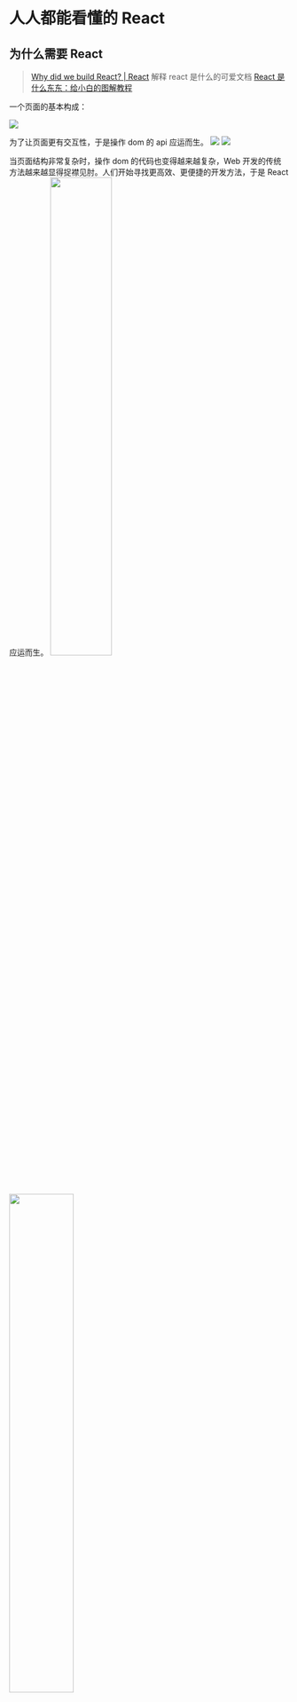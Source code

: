 # 人人都能看懂的 React
## 为什么需要 React
> [Why did we build React? | React](https://react-cn.github.io/react/blog/2013/06/05/why-react.html)
> 解释 react 是什么的可爱文档 [React 是什么东东：给小白的图解教程](https://learnreact.design/posts/what-is-react/zh)

一个页面的基本构成：

<img src="./assets/html.png">

为了让页面更有交互性，于是操作 dom 的 api 应运而生。
<img src="./assets/dom.png">
<img src="./assets/js.png">

当页面结构非常复杂时，操作 dom 的代码也变得越来越复杂，Web 开发的传统方法越来越显得捉襟见肘。人们开始寻找更高效、更便捷的开发方法，于是 React 应运而生。
<img src="./assets/react1.png" style="width: 47%;">
<img src="./assets/react2.png" style="width: 48%;">

React 给前端开发者带来了哪些好处？
1. **组件化思想**：每个页面都可以由“组件积木”拼成，大大提升复用性、可读&维护性、提升开发效率，当某个或某些组件出现问题，可以方便地进行隔离；同一个页面也可以很好得按组件分工实现多人同步开发。

2. **虚拟 DOM & diff 算法带来高渲染性能**：在UI渲染过程中，React通过在虚拟DOM中的微操作来实现对实际DOM的局部更新

3. **单向数据流**：React应用程序中的数据从父组件传递到子组件，当数据发生变化时，React会自动重新渲染并将新的数据传递给子组件，从而更新子组件的界面，使得应用程序的结构更加清晰、易于理解和调试

4. **跨平台兼容**：虚拟DOM帮助我们解决了跨浏览器问题，同时 React 代码可以借助 ReactNative 实现移动端app的迁移

5. **数据驱动界面渲染&自动更新**：React 把用户界面当作简单状态机。把用户界面想像成拥有不同状态然后渲染这些状态，可以轻松让用户界面和数据保持一致。只需更新组件的 state，然后根据新的 state 重新渲染用户界面（不要操作 DOM）。React 来决定如何最高效地更新 DOM。

6. **强大的社区支持**：在facebook 和开发者社区驱动下持续优化实现，从13年诞生至今持续经历多个版本的更新迭代，孵化出更优的dom diff 算法&fiber架构&hook思想&优先级调度等优秀的设计理念，同时涌现出一大批“成熟的轮子”：material-ui（google）、antd （阿里）、semi（抖音）...

以组件化思想举例：

“组件化” 是一个相对抽象的概念，可以是基于cocopods引入的独立业务组件、基础组件等，也可以是小而美的 UI 功能小组件，这里我们先专注于 UI 层面，也是 React 设计的核心思想，即所有界面都可以拆分成独立的组件。组件化有高内聚、低耦合、表现稳定、开发效率高等很多好处。
> 图片来自：https://react.dev/learn/thinking-in-react，可以看到构建一个页面的推荐步骤
<img src="./assets/component.png" />

> 举例：https://react.dev/ 

**为什么想分享React？**
- 首先，很多优秀的前端（vue）和跨端框架（Lynx、ReactNative等）框架在虚拟 DOM 和 基于diff 算法的思路是相通的，有助于大家融汇贯通；
- 其次希望借此带给大家一些优秀的架构设计思路，扩展架构设计视角；
- 最后多一项技能，React 作为前端最成熟和广泛使用的框架之一，日常平台开发、移动端开发(RN)都可以直接使用（btw. 也可以让 React 代码在 lynx 环境运行，参见ReactLynx 入门开发流程分享）

下文会通过介绍 React 渲染流程，讲解下 React 最经典的虚拟 DOM 和 diff 算法。

## 基本架构
> 引自 [这篇文档](https://react.iamkasong.com/preparation/idea.html#react%E7%90%86%E5%BF%B5)
React 16 之后架构可以分为三层：
<img src="./assets/schedule.png" />

备注：红框中的步骤随时可能由于以下原因被中断：1. 有其他更高优任务需要先更新 2. 当前帧没有剩余时间。由于红框中的工作都在内存中进行，不会更新页面上的DOM，所以即使反复中断，用户也感知不到。

- **Scheduler（调度器）—— 根据任务的优先级调度**
  因此 React 在浏览器每一帧的时间中，预留5ms 给JS线程计算更新，当预留的时间不够，React将线程控制权交还给浏览器使其有时间渲染UI，等下一帧时间到来，继续被中断的工作。
为此我们需要一种机制，当浏览器有剩余时间时通知我们。所以React就实现了一个Scheduler（调度器），除了在空闲时触发回调的功能外，Scheduler还提供了多种调度优先级供任务设置。
- **Reconciler（协调器）—— 负责找出变化的组件**
  - 生成虚拟 DOM
  - 执行 diff 算法找出本次更新中变化的虚拟 DOM 节点
  - 通知 Renderer 将变化的虚拟DOM渲染到页面上
- **Renderer（渲染器）—— 负责将变化的组件渲染到页面上**
  - 在每次更新发生时，Renderer 接到 Reconciler通知，将变化的组件渲染在当前宿主环境。不同平台有不同的Renderer，浏览器环境渲染 ReactDOM，还有 ReactNative渲染器渲染App原生组件

下面的内容主要围绕 Reconciler 部分展开介绍。

## Reconciler
为方便理解，先给大家介绍一下虚拟 DOM 相关知识。

### 虚拟 DOM 
真实 dom 写法，可以用 JavaScript（以下简称 js） 代码对 dom 增删改查，dom 元素监听的事件（比如点击）也会调用对应 js 逻辑，如：
```
<ul id="myList">
  <li>Coffee</li>
  <li>Tea</li>
</ul>

<button onclick="myFunction()">Append</button>

<script>
function myFunction() {
    const node = document.createElement("li");
    const textnode = document.createTextNode("Water");
    node.appendChild(textnode);
    document.getElementById("myList").appendChild(node);
}
</script>
```

React会先将你的代码转换成一个 js 对象，然后这个 js 对象再转换成真实DOM。这个 js 对象就是所谓的虚拟DOM。
比如左侧的代码，在 React 中会被转成右侧的虚拟 dom：
```
<div class="title">
    <span>Hello React</span>
    <ul>
        <li>苹果</li>
        <li>橘子</li>
    </ul>
 </div>
```
```
// 为方便理解省略一些属性
const VitrualDom = {
  type: 'div',
  props: { class: 'title' },
  children: [
    {
      type: 'span',
      children: 'Hello React'
    },
    {
      type: 'ul',
      children: [
        { type: 'li', children: '苹果' },
        { type: 'li', children: '橘子' }
      ]
    }
  ]
}
```
当我们需要创建或更新元素时，React 首先会让这个虚拟 dom 对象进行创建和更改，然后再将虚拟 dom 对象渲染成真实DOM；当我们需要对DOM进行事件监听时，首先对VitrualDom进行事件监听，VitrualDom会代理原生的DOM事件从而做出响应。
<img src="./assets/virtual.jpg" />

#### 为什么需要虚拟 dom？

真实 dom 的渲染成本很高（[dom 操作为什么耗时](https://peterchen1997.github.io/Frontend-Repo/nav.07.HTML/01-%E6%A0%87%E5%87%86/DOM%E6%93%8D%E4%BD%9C%E4%B8%BA%E4%BB%80%E4%B9%88%E8%80%97%E6%97%B6.html#dom%E6%93%8D%E4%BD%9C%E5%8E%9F%E7%90%86)），一次改动引发 dom 树的重新计算布局和重绘可能数百毫秒甚至达到秒级（与dom树深度和节点树相关）。 所以通过将虚拟 dom 和 Diff 算法相结合，减少不必要的多次重新渲染，得到较好的渲染性能，同时一致性也可以有较好的保证。
此外虚拟 dom 还有以下优势：
  - 简单方便：如果使用手动操作真实 dom 来完成页面，在大规模应用下维护起来也很困难
  - 跨平台：React 借助虚拟 dom，带来了跨平台的能力，一套代码多端运行
当然也有一些缺点，比如首次渲染大量 dom 时，由于多了一层虚拟 dom 的计算，速度比正常稍慢

#### 虚拟 dom 是怎么生成的？
每一个虚拟 dom 在内存中是一个 ReactElement，通过createElement创建，调用该方法需要传入三个参数：
- type
- config
- children
type指代这个ReactElement的类型
- 字符串比如div，p代表原生DOM，称为HostComponent
- Class类型是我们继承自Component或者PureComponent的组件，称为ClassComponent
- 方法就是 functional Component
（其他先略过..）

```
export function createElement(type, config, children) {
  return ReactElement(
    type,
    key,
    ref,
    self,
    source,
    ReactCurrentOwner.current,
    props,
  );
}

const ReactElement = function(type, key, ref, self, source, owner, props) {
  const element = {
    // This tag allows us to uniquely identify this as a React Element
    $$typeof: REACT_ELEMENT_TYPE,

    // Built-in properties that belong on the element
    type: type,
    key: key,
    ref: ref,
    props: props,

    // Record the component responsible for creating this element.
    _owner: owner,
  };

  return element
}
```
难道我们要手动调用 api 自己构建虚拟 dom 树吗？当然不用！

> 关于 jsx ：JSX is a syntax extension for JavaScript that lets you write HTML-like markup inside a JavaScript file.
比如：

<img src="./assets/jsx.png" />

底层通过 babel 调用 jsx 方法(_jsxs) 创建虚拟 DOM 节点，再连成虚拟 DOM 树，举个例子：
<img src="./assets/_jsx.png" />

真实的虚拟 DOM 树是非常复杂的（推荐 chrome 安装 React Developer <img src="./assets/jsx3.png" />



   
## 渲染原理
### Reconciler 做了哪些事？

> 推荐阅读：[走进React Fiber的世界 - 掘金](https://juejin.cn/post/6943896410987659277)
此阶段会找出所有节点的变更，如节点新增、删除、属性变更等，这些变更 react 统称为副作用（effect），此阶段会构建一棵Fiber tree，以虚拟dom节点为维度对任务进行拆分，即一个虚拟dom节点对应一个任务，最后产出的结果是effect list，从中可以知道哪些节点更新、哪些节点增加、哪些节点删除了。

<img src="./assets/reconciler.png" />

当数据更新触发组件更新时，出发一次render + commit 阶段（优先级调度本文不展开）
### Render 
#### 双缓存Fiber树
当我们用 canvas 绘制动画，每一帧绘制前都会调用 ctx.clearRect 清除上一帧的画面。如果当前帧画面计算量比较大，导致清除上一帧画面到绘制当前帧画面之间有较长间隙，就会出现白屏。
为了解决这个问题，我们可以在内存中绘制当前帧动画，绘制完毕后直接用当前帧替换上一帧画面，由于省去了两帧替换间的计算时间，不会出现从白屏到出现画面的闪烁情况。这种在内存中构建并直接替换的技术叫做双缓存。
React 使用“双缓存”来完成 Fiber树 的构建与替换——对应着DOM树的创建与更新。

在 React 中最多会同时存在**两棵 Fiber 树**。当前屏幕上显示内容对应的 Fiber 树称为 **current Fiber树**（树上节点称为 current fiber），正在内存中构建的 Fiber 树称为 **workInProgress Fiber树**（树上节点称为workInProgress fiber），两棵树上的节点通过 alternate 属性连接。

```
function App() {
    const [num, add] = useState(0);
    return (<p onClick={() => add(num + 1)}>{num}</p>)
}

ReactDOM.render(<App/>, document.getElementById('root'));
```
首次执行 ReactDOM.render 会创建 fiberRootNode 和 rootFiber。其中 fiberRootNode 是整个应用的根节点，rootFiber 是<App \/> 所在组件树的根节点。

<img src="./assets/render1.png" />

接下来进入 render 阶段，根据组件返回的JSX在内存中依次创建 Fiber 节点并连接在一起构建 Fiber 树，被称为workInProgress Fiber树。构建时会尝试复用current Fiber树中已有的Fiber节点内的属性。

<img src="./assets/render2.png" />

图中右侧已构建完的 workInProgress Fiber树在commit阶段渲染到页面。fiberRootNode的current指针指向workInProgress Fiber树使其变为current Fiber 树。

<img src="./assets/render3.png" />
update时，我们点击p节点触发状态改变，这会开启一次新的render阶段并构建一棵新的workInProgress Fiber 树，可以复用 current Fiber树对应的节点数据，这个决定是否复用的过程就是Diff算法。

<img src="./assets/render4.png" />
<img src="./assets/render5.png" />

#### Render 阶段
“递”阶段，首先从rootFiber开始向下深度优先遍历。为遍历到的每个Fiber节点调用beginWork方法。该方法会根据创建子Fiber节点，并将这两个Fiber节点连接起来。当遍历到叶子节点（即没有子组件的组件）时就会进入“归”阶段。 
“归”阶段，会调用completeWork处理Fiber节点。当某个Fiber节点执行完completeWork，如果其存在兄弟Fiber节点（即fiber.sibling !== null），会进入其兄弟Fiber的“递”阶段。如果不存在兄弟Fiber，会进入父级Fiber的“归”阶段。
```
function App() {return (
    <div>
      i am
      <span>KaSong</span>
    </div>)
}
ReactDOM.render(<App />, document.getElementById("root"));
```

对应的Fiber树结构： 
[图片]
render阶段会依次执行：
1. rootFiber beginWork
2. App Fiber beginWork
3. div Fiber beginWork
4. "i am" Fiber beginWork
5. "i am" Fiber completeWork
6. span Fiber beginWork
7. span Fiber completeWork
8. div Fiber completeWork
9. App Fiber completeWork
10. rootFiber completeWork
beginWork 和 completeWork 具体做的事情参见这篇文章。

⚠️值得特别介绍的是：
- beginWork
dom diff 算法就是在这个阶段发生的，在current fiber 和 新 jsx 节点比较时，标记 fiber 操作的具体类型在fiber.effectTag中，你可以从这里看到effectTag对应的DOM操作，比如：
export const Placement = /*                    */ 0b000000000000010;
export const Update = /*                       */ 0b000000000000100;
export const PlacementAndUpdate = /*           */ 0b000000000000110;
export const Deletion = /*                     */ 0b000000000001000;
- completeWork
  - 将每个 fiber 需要更新的信息，比如数据属性、交互事件方法、样式属性放到fiber的一个数组（updateQueue) 中，偶数index作为key，奇数index放value，在下方的commit阶段统一更新到dom上；
  - effectList 的巧妙设计
    作为DOM操作的依据，commit 阶段需要找到所有有 effectTag 的 Fiber 节点并依次执行 effectTag 对应操作。难道需要在 commit 阶段再遍历一次Fiber树寻找 effectTag !== null 的Fiber节点么？这显然是很低效的。
    为了解决这个问题，每个Fiber执行完 completeWork 且 存在effectTag的Fiber节点会被保存在一条被称为 effectList的单向链表中。通过每个节点更新结束时向上归并effect list来收集任务结果，最后根节点的effect list里就记录了包括了所有需要变更的结果，最终形成一条以rootFiber.firstEffect为起点的单向链表。
                       nextEffect         nextEffect
rootFiber.firstEffect -----------> fiber -----------> fiber
  这样，在commit阶段只需要遍历effectList就能执行所有effect了。
  借用React团队成员Dan Abramov的话：effectList相较于Fiber树，就像圣诞树上挂的那一串彩灯。
左图：react源码解析8.render阶段 - 全栈潇晨 - 博客园，右图：走进React Fiber的世界 - 掘金，effeclist 实现原理也参见这篇文档
[图片]
[图片]
Commit 
具体源码解析参见这篇文章
commit 共分为 3 个阶段：before mutation、mutation、layout
- before mutation 阶段，这个阶段 DOM 节点还没有被渲染到界面上去，过程会触发生命周期方法。
- mutation 阶段，负责 DOM 节点的渲染。遍历 effectList，根据 flags 的不同，执行不同的 DOM 操作。
- layout 阶段，处理 DOM 渲染完毕之后的收尾逻辑。比如 调用 componentDidMount/componentDidUpdate，还会把 fiberRoot 的 current 指针指向 workInProgress Fiber 树。
commit 阶段 是一个 绝对同步的过程。render 阶段可以同步也可以异步。

## Diff 算法的实现
diff 算法可以帮助我们计算出虚拟 DOM 中真正变化的部分，并只针对该部分进行实际的 DOM 操作，而非渲染整个页面，从而保证了每次操作后页面的高效渲染。
React 提出了三个前提，最终时间复杂度从 O(n3) 降为 O(n)：
1. 只对同级比较，跨层级的 DOM 不进行复用，因为 Web UI 中 DOM 节点跨层级的移动操作特别少
2. 不同类型节点生成的 DOM 树不同，此时会直接销毁老节点及子孙节点，并新建节点（类型指 html 标签类型）
3. 可以通过 key 来对元素 diff 的过程提供复用的线索，例如：
```
// 更新前
<div>
  <p key="ka">ka</p>
  <h3 key="song">song</h3>
</div>

// 更新后
<div>
  <h3 key="song">song</h3>
  <p key="ka">ka</p>
</div>
```
如果没有key，React会认为div的第一个子节点由p变为h3，第二个子节点由h3变为p。这符合限制2的设定，会销毁并新建。
但是当我们用key指明了节点前后对应关系后，React知道key === "ka"的p在更新后还存在，所以DOM节点可以复用，只是需要交换下顺序。

一个DOM节点在某一时刻最多会有4个节点和他相关
1. current Fiber，如果该DOM节点已在页面中，current Fiber代表该DOM节点对应的Fiber节点
2. workInProgress Fiber，如果该DOM节点将在本次更新中渲染到页面中，workInProgress Fiber代表该DOM节点对应的Fiber节点
3. JSX对象（虚拟dom），即ClassComponent的render方法的返回结果，或FunctionComponent的调用结果。JSX对象中包含描述DOM节点的信息
4. DOM节点本身
Diff算法的本质是对比1和3，生成2，即 dom-diff 是老 fiber 树跟新 jsx 的对比，生成新的 fiber 树的过程

我们从Diff的入口函数 reconcileChildFibers 出发，该函数会根据newChild（即JSX对象）类型调用不同的处理函数。
```
// 根据newChild类型选择不同diff函数处理
function reconcileChildFibers(
    returnFiber: Fiber,
    currentFirstChild: Fiber | null,
    newChild: any,
  ): Fiber | null {
  
    const isObject = typeof newChild === 'object' && newChild !== null;
  
    if (isObject) {
      // object类型，可能是 REACT_ELEMENT_TYPE 或 REACT_PORTAL_TYPE
      switch (newChild.$$typeof) {
        case REACT_ELEMENT_TYPE:
            // 调用 reconcileSingleElement 处理
            // ...省略其他case
      }
    }
  
    if (typeof newChild === 'string' || typeof newChild === 'number') {
        // 调用 reconcileSingleTextNode 处理
        // ...省略
    }
  
    if (isArray(newChild)) {
        // 调用 reconcileChildrenArray 处理
        // ...省略
    }
  
    // 一些其他情况调用处理函数省略
  
    // 以上都没有命中，删除节点
    return deleteRemainingChildren(returnFiber, currentFirstChild);
  }
  ```
我们可以从同级的节点数量将Diff分为两类：
1. 当newChild类型为object、number、string，代表同级只有一个节点，比如：
```
// 旧
<div>
   <h1 key="h1">h1</h1>
   <h2 key="h2">h2</h2>
</div>

// 新
<div>
   <h2 key="h2">h2</h2>
</div>
// 旧
<div>
   <Welcome>lili</Welcome>
   <Hello>lili</Hello>
</div>

// 新
<div>
   <Hello>lili</Hello>
</div>
```
2. 当newChild类型为Array，同级有多个节点，比如
```
//老
<ul>
  <li key="A">A</li>
  <li key="B">B</li>
  <li key="C">C</li>
  <li key="D">D</li>
</ul>

//新
<ul>
  <div key="A">A-new</div>
  <li key="B">B-new</li>
  <li key="C">C-new</li>
  <li key="D">D-new</li>
</ul>
<div>
   <Welcome>lili</Welcome>
   <Hello>lili</Hello>
</div>

// 新
<div>
   <Hello>lili</Hello>
   <World>lili</World>
</div>
```
在接下来两节我们会分别讨论这两类节点的Diff。

### 单节点 Diff
源码参见：reconcileSingleElement
```
function reconcileSingleElement(
    returnFiber: Fiber,
    currentFirstChild: Fiber | null,
    element: ReactElement
  ): Fiber {
    const key = element.key; // 新虚拟dom节点的key
    let child = currentFirstChild; // old fiber树的第一个子节点
    
    while (child !== null) {
      // 存在DOM节点，接下来判断是否可复用
      // 首先比较key是否相同
      if (child.key === key) {
        // key相同，接下来比较type是否相同
        switch (child.tag) {
          // ...省略case
          
          default: {
            if (child.elementType === element.type) {
              // type相同则表示可以复用
              // 将该fiber的兄弟节点标记为删除
              deleteRemainingChildren(returnFiber, child.sibling);
              // 更新当前fiber的属性
              const existing = useFiber(child, element.props);
              // 返回找到的可服用的fiber节点
              return existing;
            }
            // type不同则跳出switch
            break;
          }
        }
        // 代码执行到这里代表：key相同但是type不同
        // 将该fiber及其兄弟fiber标记为删除
        deleteRemainingChildren(returnFiber, child);
        break;
      } else {
        // key不同，将该fiber标记为删除
        deleteChild(returnFiber, child);
      }
      child = child.sibling;
    }
    // 创建新Fiber，并返回 ...省略
  }
```
从代码可以看出，React通过先判断key是否相同，如果key相同则判断type是否相同，只有都相同时一个DOM节点才能复用。
这里有个细节需要关注下：
- 当 child !== null 且 key 相同 且 type 不同 时执行deleteRemainingChildren将 child 及其兄弟 fiber 都标记删除（左例）
- 当 child !== null 且 key不同 时仅将 child 标记删除（右例，比较到 h1 只会把 h1 标记删除，继续遍历）
```
// 旧
<div>
   <h1 key="h1">h1</h1>
   <h2 key="h2">h2</h2>
   <h3 key="h3">h2</h2>
</div>

// 新
<div>
   <p key="h1">h1</p>
</div>
// 旧
<div>
   <h1 key="h1">h1</h1>
   <h2 key="h2">h2</h2>
</div>

// 新
<div>
   <h2 key="h2">h2</h2>
</div>
```

### 多节点 Diff
同级多个节点的Diff，一定属于以下三种情况中的一种或多种：
情况1：节点更新
```
// 旧
<ul>
  <li key="0" className="before">0<li>
  <li key="1">1<li>
</ul>

// 新 情况1 节点属性变化
<ul>
  <li key="0" className="after">0<li>
  <li key="1">1<li>
</ul>

//新 情况2 节点类型更新
<ul>
  <div key="0">0</div>
  <li key="1">1<li>
</ul>
情况2：节点新增或减少
// 旧
<ul>
  <li key="0">0<li>
  <li key="1">1<li>
  <li key="2">2<li>
</ul>

// 新 情况1 —— 新增节点
<ul>
  <li key="0">0<li>
  <li key="1">1<li>
  <li key="2">2<li>
  <li key="3">3<li>
</ul>

// 新 情况2 —— 删除节点
<ul>
  <li key="1">1<li>
  <li key="3">3<li>
</ul>
情况3：节点位置变化
// 旧
<ul>
  <li key="0">0<li>
  <li key="1">1<li>
</ul>

// 新
<ul>
  <li key="1">1<li>
  <li key="0">0<li>
</ul>
```
React团队发现，在日常开发中，相较于新增和删除，更新组件发生的频率更高，所以 Diff 会优先判断当前节点是否属于更新。
当数组遇上单链表
在我们做数组相关的算法题时，经常使用双指针从数组头和尾同时遍历以提高效率，但是这里却不行。
虽然本次更新的 JSX 对象  newChildren 为数组形式，但是和 newChildren 中每个组件进行比较的是current fiber，同级的 Fiber 节点是由 sibling 指针链接形成的单链表，即不支持双指针遍历。
即 newChildren[0] 与 fiber 比较，newChildren[1]与 fiber.sibling 比较。
所以无法使用双指针优化。
reconcileChildFibers的newChild参数类型为Array
```
function List () {
    return (
        <ul>
            <li key="0">0</li>
            <li key="1">1</li>
            <li key="2">2</li>
            <li key="3">3</li>
        </ul>
    )
  }

```
[图片]
基于以上原因，Diff算法的整体逻辑会经历两轮遍历：
第一轮遍历：处理更新的节点。
第二轮遍历：处理剩下的不属于更新的节点。

第一轮遍历步骤如下：
1. let i = 0，遍历newChildren，将newChildren[0]与oldFiber比较，判断DOM节点是否可复用。
2. 如果可复用，i++，继续比较newChildren[1]与oldFiber.sibling，可以复用则继续遍历。
3. 如果不可复用，分两种情况：
  - key不同导致不可复用，立即跳出整个遍历，第一轮遍历结束。
  - key相同type不同导致不可复用，会将oldFiber标记为DELETION，并继续遍历
4. 如果newChildren遍历完（即i === newChildren.length - 1）或者oldFiber遍历完（即oldFiber.sibling === null），跳出遍历，第一轮遍历结束。

当遍历结束后，会有两种结果：
1. newChildren 没有遍历完，oldFiber 也没有遍历完（上面第3步），例如：
// 之前
<li key="0">0</li>
<li key="1">1</li>
<li key="2">2</li>
            
// 之后
<li key="0">0</li>
<li key="2">1</li>
<li key="1">2</li>
第一个节点可复用，遍历到key === 2的节点发现key改变，不可复用，跳出遍历，等待第二轮遍历处理。
此时oldFiber剩下key === 1、key === 2未遍历，newChildren剩下key === 2、key === 1未遍历。
2. newChildren遍历完，或oldFiber遍历完，或他们同时遍历完，例如：
```
// 之前
<li key="0" className="a">0</li>
<li key="1" className="b">1</li>
            
// 之后 情况1 —— newChildren与oldFiber都遍历完
<li key="0" className="aa">0</li>
<li key="1" className="bb">1</li>
            
// 之后 情况2 —— newChildren没遍历完，oldFiber遍历完
// newChildren剩下 key==="2" 未遍历
<li key="0" className="aa">0</li>
<li key="1" className="bb">1</li>
<li key="2" className="cc">2</li>
            
// 之后 情况3 —— newChildren遍历完，oldFiber没遍历完
// oldFiber剩下 key==="1" 未遍历
<li key="0" className="aa">0</li>
```
第二轮遍历分3种情况：
- newChildren 没遍历完，oldFiber 遍历完
  已有的 DOM 节点都复用了，这时还有新加入的节点，意味着本次更新有新节点插入，我们只需要遍历剩下的newChildren生成的workInProgress fiber依次标记 Placement。
- newChildren 遍历完，oldFiber 没遍历完
      本次更新比之前的节点数量少，有节点被删除了。所以需要遍历剩下的oldFiber，依次标记 Deletion。
- newChildren 与 oldFiber 都没遍历完
      这意味着有节点在这次更新中改变了位置。这是Diff算法最精髓也是最难懂的部分。

源码参见 link
我们的参照物是：最后一个可复用的节点在oldFiber中的位置索引，用变量lastPlacedIndex表示。
由于本次更新中节点是按newChildren的顺序排列。在遍历newChildren过程中，每个节点一定在lastPlacedIndex对应的可复用的节点的后面。
那么我们只需要比较newChildren当前的节点在oldFiber中的位置是否在lastPlacedIndex对应的fiber后面，就能知道newChildren中两个相邻节点的相对位置是否发生改变。
我们用变量oldIndex表示newChildren当前的节点在oldFiber中的位置索引。如果oldIndex < lastPlacedIndex，代表本次更新该节点需要向右移动。
lastPlacedIndex初始为0，每遍历一个可复用的节点，如果oldIndex >= lastPlacedIndex，则lastPlacedIndex = oldIndex。

例子说明：
暂时无法在飞书文档外展示此内容
第一轮遍历开始：
a vs a，key不变，可复用
此时 a 对应的节点在之前的数组（abcd）中索引为0，所以 lastPlacedIndex = 0
暂时无法在飞书文档外展示此内容
继续第一轮遍历
c（新）vs b（旧），key改变，不能复用，跳出第一轮遍历，此时 lastPlacedIndex = 0
第一轮遍历结束

第二轮遍历开始
newChildren  cdb，没用完，不需要执行删除旧节点
oldFiber bcd，没用完，不需要执行插入新节点
将剩余oldFiber（bcd）保存为 map { bkey：b节点，ckey：c节点，dkey：d节点}
继续遍历剩余 newChildren cdb
暂时无法在飞书文档外展示此内容
c 在 oldFiber中存在（map查找），此时 oldIndex = 2（c在旧数组中的索引值）
比较 oldIndex 与 lastPlacedIndex
如果 oldIndex >= lastPlacedIndex 代表该节点不需要移动，并将 lastPlacedIndex = oldIndex；
如果 oldIndex < lastplacedIndex 该节点在旧数组的索引小于新数组中需要插入的位置，代表该节点需要向右移动

在例子中，oldIndex 2 > lastPlacedIndex 0，则 lastPlacedIndex = 2；
c节点位置不变

继续遍历剩余newChildren
d 在 oldFiber中存在，oldIndex 3 > lastPlacedIndex 2，则 lastPlacedIndex = 3;
d节点位置不变

继续遍历剩余newChildren
b 在 oldFiber中存在，oldIndex 1 < lastPlacedIndex 3，则 b节点需要向右移动
第二轮遍历结束

另一个简单的例子来自 https://zhuanlan.zhihu.com/p/553744711
上图是jsx树，下图是对应的 current fiber 树：
[图片]
再次渲染的时候，渲染出了 A、C、B、E 的 vdom，这时候怎么处理呢？
[图片]
第一轮遍历对比新的 vdom 和 老的 fiber，发现 A 是可以复用的，那就创建新 fiber 节点，打上更新标记：
[图片]
C 不可复用，所以结束第一轮遍历，进入第二轮遍历。
[图片]
把剩下的 老 fiber 节点放到 map 里，然后遍历新的 vdom 节点，从 map 中能找到的话，就是可复用，移动过来打上更新的标记。
遍历完之后，剩下的老 fiber 节点删掉，剩下的新 vdom 新增。

参考资料
React Diff详解 
走进React Fiber的世界 - 掘金
https://pomb.us/build-your-own-react/
https://zhuanlan.zhihu.com/p/20312691
https://react.dev/blog/2023/03/16/introducing-react-dev
https://react.iamkasong.com/preparation/idea.html
